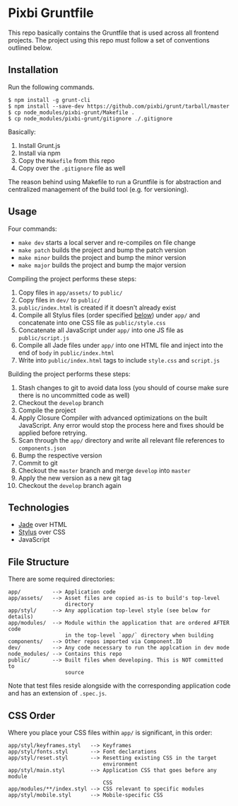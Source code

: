 # Pixbi Gruntfile

This repo basically contains the Gruntfile that is used across all frontend
projects. The project using this repo must follow a set of conventions outlined
below.


## Installation

Run the following commands.

```
$ npm install -g grunt-cli
$ npm install --save-dev https://github.com/pixbi/grunt/tarball/master
$ cp node_modules/pixbi-grunt/Makefile .
$ cp node_modules/pixbi-grunt/gitignore ./.gitignore
```

Basically:

1. Install Grunt.js
2. Install via npm
3. Copy the `Makefile` from this repo
4. Copy over the `.gitignore` file as well

The reason behind using Makefile to run a Gruntfile is for abstraction and
centralized management of the build tool (e.g. for versioning).


## Usage

Four commands:

* `make dev` starts a local server and re-compiles on file change
* `make patch` builds the project and bump the patch version
* `make minor` builds the project and bump the minor version
* `make major` builds the project and bump the major version

Compiling the project performs these steps:

1. Copy files in `app/assets/` to `public/`
2. Copy files in `dev/` to `public/`
3. `public/index.html` is created if it doesn't already exist
4. Compile all Stylus files (order specified [below](#css-order)) under `app/`
   and concatenate into one CSS file as `public/style.css`
5. Concatenate all JavaScript under `app/` into one JS file as
   `public/script.js`
6. Compile all Jade files under `app/` into one HTML file and inject into the
   end of `body` in `public/index.html`
7. Write into `public/index.html` tags to include `style.css` and `script.js`

Building the project performs these steps:

1.  Stash changes to git to avoid data loss (you should of course make sure
    there is no uncommitted code as well)
2.  Checkout the `develop` branch
3.  Compile the project
4.  Apply Closure Compiler with advanced optimizations on the built JavaScript.
    Any error would stop the process here and fixes should be applied before
    retrying.
5.  Scan through the `app/` directory and write all relevant file references to
    `components.json`
6.  Bump the respective version
7.  Commit to git
8.  Checkout the `master` branch and merge `develop` into `master`
9.  Apply the new version as a new git tag
10. Checkout the `develop` branch again


## Technologies

* [Jade](http://jade-lang.com/) over HTML
* [Stylus](http://learnboost.github.io/stylus/) over CSS
* JavaScript


## File Structure

There are some required directories:

    app/          --> Application code
    app/assets/   --> Asset files are copied as-is to build's top-level
                      directory
    app/styl/     --> Any application top-level style (see below for details)
    app/modules/  --> Module within the application that are ordered AFTER code
                      in the top-level `app/` directory when building
    components/   --> Other repos imported via Component.IO
    dev/          --> Any code necessary to run the applcation in dev mode
    node_modules/ --> Contains this repo
    public/       --> Built files when developing. This is NOT committed to
                      source

Note that test files reside alongside with the corresponding application code
and has an extension of `.spec.js`.


## CSS Order

Where you place your CSS files within `app/` is significant, in this order:

    app/styl/keyframes.styl   --> Keyframes
    app/styl/fonts.styl       --> Font declarations
    app/styl/reset.styl       --> Resetting existing CSS in the target
                                  environment
    app/styl/main.styl        --> Application CSS that goes before any module
                                  CSS
    app/modules/**/index.styl --> CSS relevant to specific modules
    app/styl/mobile.styl      --> Mobile-specific CSS

